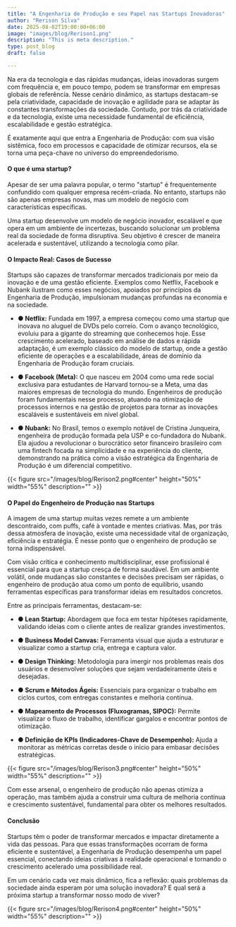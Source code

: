 ```yaml
---
title: "A Engenharia de Produção e seu Papel nas Startups Inovadoras"
author: "Rerison Silva"
date: 2025-08-02T19:00:00+06:00
image: "images/blog/Rerison1.png"
description: "This is meta description."
type: post_blog
draft: false

--- 
```


Na era da tecnologia e das rápidas mudanças, ideias inovadoras surgem com frequência e, em pouco tempo, podem se transformar em empresas globais de referência. Nesse cenário dinâmico, as startups destacam-se pela criatividade, capacidade de inovação e agilidade para se adaptar às constantes transformações da sociedade. Contudo, por trás da criatividade e da tecnologia, existe uma necessidade fundamental de eficiência, escalabilidade e gestão estratégica.

É exatamente aqui que entra a Engenharia de Produção: com sua visão sistêmica, foco em processos e capacidade de otimizar recursos, ela se torna uma peça-chave no universo do empreendedorismo.

#### O que é uma startup?

Apesar de ser uma palavra popular, o termo "startup" é frequentemente confundido com qualquer empresa recém-criada. No entanto, startups não são apenas empresas novas, mas um modelo de negócio com características específicas.

Uma startup desenvolve um modelo de negócio inovador, escalável e que opera em um ambiente de incertezas, buscando solucionar um problema real da sociedade de forma disruptiva. Seu objetivo é crescer de maneira acelerada e sustentável, utilizando a tecnologia como pilar.

#### O Impacto Real: Casos de Sucesso

Startups são capazes de transformar mercados tradicionais por meio da inovação e de uma gestão eficiente. Exemplos como Netflix, Facebook e Nubank ilustram como esses negócios, apoiados por princípios da Engenharia de Produção, impulsionam mudanças profundas na economia e na sociedade.

- **● Netflix:** Fundada em 1997, a empresa começou como uma startup que inovava no aluguel de DVDs pelo correio. Com o avanço tecnológico, evoluiu para a gigante do streaming que conhecemos hoje. Esse crescimento acelerado, baseado em análise de dados e rápida adaptação, é um exemplo clássico do modelo de startup, onde a gestão eficiente de operações e a escalabilidade, áreas de domínio da Engenharia de Produção foram cruciais.

- **● Facebook (Meta):** O que nasceu em 2004 como uma rede social exclusiva para estudantes de Harvard tornou-se a Meta, uma das maiores empresas de tecnologia do mundo. Engenheiros de produção foram fundamentais nesse processo, atuando na otimização de processos internos e na gestão de projetos para tornar as inovações escaláveis e sustentáveis em nível global.


- **● Nubank:** No Brasil, temos o exemplo notável de Cristina Junqueira, engenheira de produção formada pela USP e co-fundadora do Nubank. Ela ajudou a revolucionar o burocrático setor financeiro brasileiro com uma fintech focada na simplicidade e na experiência do cliente, demonstrando na prática como a visão estratégica da Engenharia de Produção é um diferencial competitivo.

{{< figure src="/images/blog/Rerison2.png#center" height="50%" width="55%" description="" >}}


#### O Papel do Engenheiro de Produção nas Startups

A imagem de uma startup muitas vezes remete a um ambiente descontraído, com puffs, café à vontade e mentes criativas. Mas, por trás dessa atmosfera de inovação, existe uma necessidade vital de organização, eficiência e estratégia. É nesse ponto que o engenheiro de produção se torna indispensável.

Com visão crítica e conhecimento multidisciplinar, esse profissional é essencial para que a startup cresça de forma saudável. Em um ambiente volátil, onde mudanças são constantes e decisões precisam ser rápidas, o engenheiro de produção atua como um ponto de equilíbrio, usando ferramentas específicas para transformar ideias em resultados concretos.

Entre as principais ferramentas, destacam-se:

- **● Lean Startup:** Abordagem que foca em testar hipóteses rapidamente, validando ideias com o cliente antes de realizar grandes investimentos.

- **● Business Model Canvas:** Ferramenta visual que ajuda a estruturar e visualizar como a startup cria, entrega e captura valor.

- **● Design Thinking:** Metodologia para imergir nos problemas reais dos usuários e desenvolver soluções que sejam verdadeiramente úteis e desejadas.

- **● Scrum e Métodos Ágeis:** Essenciais para organizar o trabalho em ciclos curtos, com entregas constantes e melhoria contínua.

- **● Mapeamento de Processos (Fluxogramas, SIPOC):** Permite visualizar o fluxo de trabalho, identificar gargalos e encontrar pontos de otimização.

- **● Definição de KPIs (Indicadores-Chave de Desempenho):** Ajuda a monitorar as métricas corretas desde o início para embasar decisões estratégicas.

{{< figure src="/images/blog/Rerison3.png#center" height="50%" width="55%" description="" >}}

Com esse arsenal, o engenheiro de produção não apenas otimiza a operação, mas também ajuda a construir uma cultura de melhoria contínua e crescimento sustentável, fundamental para obter os melhores resultados.

#### Conclusão

Startups têm o poder de transformar mercados e impactar diretamente a vida das pessoas. Para que essas transformações ocorram de forma eficiente e sustentável, a Engenharia de Produção desempenha um papel essencial, conectando ideias criativas à realidade operacional e tornando o crescimento acelerado uma possibilidade real.

Em um cenário cada vez mais dinâmico, fica a reflexão: quais problemas da sociedade ainda esperam por uma solução inovadora? E qual será a próxima startup a transformar nosso modo de viver?


{{< figure src="/images/blog/Rerison4.png#center" height="50%" width="55%" description="" >}}



